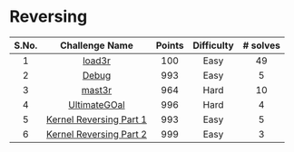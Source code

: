 # Reversing

|S.No.| Challenge Name | Points | Difficulty |# solves|
|:---:|:--------------:|:------:|:----------:|:------:|
|1|[load3r](load3r/)|100| Easy| 49|
|2| [Debug](Debug/)| 993 | Easy  |5       |
|3|[mast3r](mast3r/)|964| Hard| 10|
|4| [UltimateGOal](UltimateGOal/)| 996 | Hard |4   |
|5| [Kernel Reversing Part 1](KernelReversing/Part_1)| 993 | Easy |5   |
|6| [Kernel Reversing Part 2](KernelReversing/Part_2)| 999 | Easy |3   |
